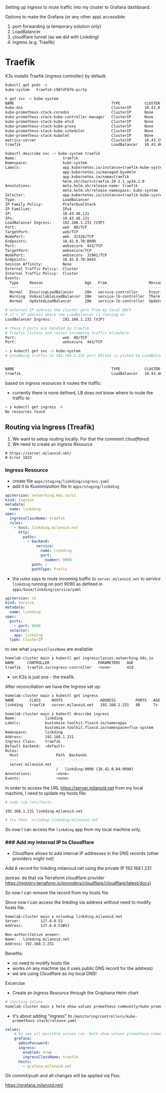 Setting up _ingress_ to route traffic into my cluster to Grafana dashboard.

Options to make the Grafana (or any other app) accessible:

1. port-forwarding (a temporary solution only)
2. LoadBalancer
3. cloudflare tunnel (as we did with Linkding)
4. ingress (e.g. Traefik)

# Traefik

K3s installs Traefik (ingress controller) by default:

```bash
kubectl get pods -A
kube-system   traefik-c98fdf6fb-pcrtp                                     1/1     Running     2 (11m ago)    31d
```


```bash
k get svc -n kube-system
NAME                                            TYPE           CLUSTER-IP      EXTERNAL-IP     PORT(S)                        AGE
kube-dns                                        ClusterIP      10.43.0.10      <none>          53/UDP,53/TCP,9153/TCP         31d
kube-prometheus-stack-coredns                   ClusterIP      None            <none>          9153/TCP                       9d
kube-prometheus-stack-kube-controller-manager   ClusterIP      None            <none>          10257/TCP                      9d
kube-prometheus-stack-kube-etcd                 ClusterIP      None            <none>          2381/TCP                       9d
kube-prometheus-stack-kube-proxy                ClusterIP      None            <none>          10249/TCP                      9d
kube-prometheus-stack-kube-scheduler            ClusterIP      None            <none>          10259/TCP                      9d
kube-prometheus-stack-kubelet                   ClusterIP      None            <none>          10250/TCP,10255/TCP,4194/TCP   9d
metrics-server                                  ClusterIP      10.43.194.116   <none>          443/TCP                        31d
traefik                                         LoadBalancer   10.43.46.131    192.168.1.231   80:32328/TCP,443:31901/TCP     31d
```


```bash
kubectl describe svc -n kube-system traefik
Name:                     traefik
Namespace:                kube-system
Labels:                   app.kubernetes.io/instance=traefik-kube-system
                          app.kubernetes.io/managed-by=Helm
                          app.kubernetes.io/name=traefik
                          helm.sh/chart=traefik-34.2.1_up34.2.0
Annotations:              meta.helm.sh/release-name: traefik
                          meta.helm.sh/release-namespace: kube-system
Selector:                 app.kubernetes.io/instance=traefik-kube-system,app.kubernetes.io/name=traefik
Type:                     LoadBalancer
IP Family Policy:         PreferDualStack
IP Families:              IPv4
IP:                       10.43.46.131
IPs:                      10.43.46.131
LoadBalancer Ingress:     192.168.1.231 (VIP)
Port:                     web  80/TCP
TargetPort:               web/TCP
NodePort:                 web  32328/TCP
Endpoints:                10.42.0.70:8000
Port:                     websecure  443/TCP
TargetPort:               websecure/TCP
NodePort:                 websecure  31901/TCP
Endpoints:                10.42.0.70:8443
Session Affinity:         None
External Traffic Policy:  Cluster
Internal Traffic Policy:  Cluster
Events:
  Type     Reason                   Age   From                   Message
  ----     ------                   ----  ----                   -------
  Normal   EnsuringLoadBalancer     20m   service-controller     Ensuring load balancer                                        Normal   AppliedDaemonSet         20m   service-lb-controller  Applied LoadBalancer DaemonSet kube-system/svclb-traefik-818aeded
  Warning  UnAvailableLoadBalancer  20m   service-lb-controller  There are no available nodes for LoadBalancer
  Normal   UpdatedLoadBalancer      20m   service-lb-controller  Updated LoadBalancer with new IPs: [] -> [192.168.1.231]
```


```bash
# external IP address the cluster gets from my local DHCP
# it's IP address where the LoadBalancer is running on
LoadBalancer Ingress:     192.168.1.231 (VIP)
```

```bash
# these 2 ports are handled by Traefik
# Traefik listens and router incomming traffic elsewhere
Port:                     web  80/TCP
Port:                     websecure  443/TCP
```

```bash
~ ❯ kubectl get svc -n kube-system
# incomming traffic to 192.168.1.231 port 80|443 is picked by LoadBalancer


NAME                                            TYPE           CLUSTER-IP      EXTERNAL-IP     PORT(S)                        AGE
traefik                                         LoadBalancer   10.43.46.131    192.168.1.231   80:32328/TCP,443:31901/TCP
```

based on _ingress resources_ it routes the traffic:

- currently there is none defined, LB does not know where to route the traffic to

```bash
~ ❯ kubectl get ingress -A
No resources found
```

## Routing via Ingress (Treafik)

1. We want to setup routing locally. For that the comment _cloudflared_:
2. We need to create an _Ingress Resource_

```
# https://server.milanoid.net/
# Error 1033
```

### Ingress Resource

- create file `apps/staging/linkding/ingress.yaml`
- add it to _Kustomization_ file in `apps/staging/linkding`

```yaml
apiVersion: networking.k8s.io/v1
kind: Ingress
metadata:
  name: linkding
spec:
  ingressClassName: traefik
  rules:
    - host: linkding.milanoid.net
      http:
        paths:
          - backend:
              service:
                name: linkding
                port:
                  number: 9090
            path: /
            pathType: Prefix
```

- the _rules_ says to route incoming traffic to `server.milanoid.net` to _service_ `linkding` running on port 9090  as defined in `apps/base/linkding/service/yaml`
  
```yaml
apiVersion: v1
kind: Service
metadata:
  name: linkding
spec:
  ports:
    - port: 9090
  selector:
    app: linkding
  type: ClusterIP
```


to see what `ingressClassName` are available:

```bash
homelab-cluster main ❯ kubectl get ingressclasses.networking.k8s.io
NAME      CONTROLLER                      PARAMETERS   AGE
traefik   traefik.io/ingress-controller   <none>       42d
```

- on K3s is just one - the treafik.


After reconciliation we have the Ingress set up:

```bash
homelab-cluster main ❯ kubectl get ingress
NAME       CLASS     HOSTS                 ADDRESS         PORTS   AGE
linkding   traefik   server.milanoid.net   192.168.1.231   80      7s
```

```bash
homelab-cluster main ❯ kubectl describe ingress
Name:             linkding
Labels:           kustomize.toolkit.fluxcd.io/name=apps
                  kustomize.toolkit.fluxcd.io/namespace=flux-system
Namespace:        linkding
Address:          192.168.1.231
Ingress Class:    traefik
Default backend:  <default>
Rules:
  Host                 Path  Backends
  ----                 ----  --------
  server.milanoid.net
                       /   linkding:9090 (10.42.0.84:9090)
Annotations:           <none>
Events:                <none>
```

In order to access the URL https://server.milanoid.net from my local machine, I need to update my hosts file:

```bash
# sudo vim /etc/hosts

192.168.1.231 linkding.milanoid.net

# try then `nslookup linkding.milanoid.net`
```

So now I can access the `linkding` app from my local machine only.

### ### Add my internal IP to Cloudflare

- Cloudflare allows to add internal IP addresses in the DNS records (other providers might not)

Add A record for linkding.milanoud.net using the private IP 192.168.1.231

(extras: do that via Terraform cloudflare provider https://registry.terraform.io/providers/cloudflare/cloudflare/latest/docs)

So now I can remove the record from my hosts file.

Since now I can access the linkding via address without need to modify hosts file.


```bash
homelab-cluster main ❯ nslookup linkding.milanoid.net
Server:         127.0.0.53
Address:        127.0.0.53#53

Non-authoritative answer:
Name:   linkding.milanoid.net
Address: 192.168.1.231
```
Benefits:

- no need to modify hosts file
- works on any machine (as it uses public DNS record for the address)
- we are using Cloudflare as my local DNS!

Excercise

- Create an _Ingress Resource_ through the Graphana Helm chart

```bash
# checking Values
homelab-cluster main ❯ helm show values prometheus-community/kube-prometheus-stack
```

- it's about adding "ingress" to `/monitoring/controllers/kube-prometheus-stack/release.yaml`

```yaml
values:
    # to see all possible values run `helm show values prometheus-community/kube-prometheus-stack`
    grafana:
      adminPassword:
      ingress:
        enabled: true
        ingressClassName: traefik
      hosts:
        - grafana.milanoid.net
```

Git commit/push and all changes will be applied via Flux.

https://grafana.milanoid.net/























